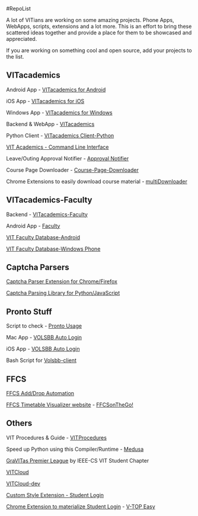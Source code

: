#RepoList

A lot of VITians are working on some amazing projects.
Phone Apps, WebApps, scripts, extensions and a lot more.
This is an effort to bring these scattered ideas together and provide a place for them to be showcased and appreciated.

If you are working on something cool and open source, add your projects to the list.


## VITacademics

Android App - [VITacademics for Android](https://github.com/saurabhsjoshi/VITacademics-for-Android)

iOS App - [VITacademics for iOS](https://github.com/biocross/VITacademics-v2-for-iOS)

Windows App - [VITacademics for Windows](https://github.com/saurabhsjoshi/VITacademics-for-WindowsPhone)

Backend & WebApp - [VITacademics](https://github.com/aneesh-neelam/VITacademics)

Python Client - [VITacademics Client-Python](https://github.com/aneesh-neelam/VITacademics-Client-Python)

[VIT Academics - Command Line Interface](https://github.com/aashrairavooru/VIT-Academics_CLI)

Leave/Outing Approval Notifier - [Approval Notifier](https://github.com/aarthykc/ApprovalNotifier)

Course Page Downloader - [Course-Page-Downloader](https://github.com/kp96/Course-Page-Downloader)

Chrome Extensions to easily download course material - [multiDownloader](http://namitjuneja.com/multiDownloader/)

## VITacademics-Faculty

Backend - [VITacademics-Faculty](https://github.com/kishore-narendran/vitacademics-faculty-dev)

Android App - [Faculty](https://github.com/Nikh13/Faculty)

[VIT Faculty Database-Android](https://github.com/vatsal13/VIT-Faculty-Database-Android-App)

[VIT Faculty Database-Windows Phone](https://github.com/rahulkapoor90/VITfaculty)

## Captcha Parsers

[Captcha Parser Extension for Chrome/Firefox](https://github.com/karthikb351/AutoCaptcha-for-Chrome)

[Captcha Parsing Library for Python/JavaScript](https://github.com/karthikb351/CaptchaParser)

## Pronto Stuff

Script to check - [Pronto Usage](https://github.com/karthikb351/ProntoUsage)

Mac App - [VOLSBB Auto Login](https://github.com/biocross/VOLSBB-Mac-Auto-Login)

iOS App - [VOLSBB Auto Login](https://github.com/biocross/VOLSBB-Auto-Login-for-iOS)

Bash Script for [Volsbb-client](https://github.com/Fa773NM0nK/volsbb-client)

## FFCS

[FFCS Add/Drop Automation](https://github.com/akshaydixi/ffcs-zapper)

[FFCS Timetable Visualizer website](http://ffcsonthego.azurewebsites.net/) - [FFCSonTheGo!](https://github.com/VaTz88/FFCS-on-The-Go)

## Others

VIT Procedures & Guide - [VITProcedures](https://github.com/sreeram-boyapati/VITProcedures)

Speed up Python using this Compiler/Runtime - [Medusa](https://github.com/rahul080327/medusa)

[GraVITas Premier League](https://github.com/IEEECS-VIT/GPL/) by IEEE-CS VIT Student Chapter

[VITCloud](https://github.com/biocross/VITCloud)

[VITCloud-dev](https://github.com/aneesh-neelam/VITcloud-Dev)

[Custom Style Extension - Student Login](https://github.com/rahulkapoor90/StudentLogin-VIT)

[Chrome Extension to materialize Student Login](https://chrome.google.com/webstore/detail/vit-university-v-top-easy/fdfcegkkhiialnmbnhkjpplpckpkhbmp) - [V-TOP Easy](https://github.com/VaTz88/V-TOP-Easy)
